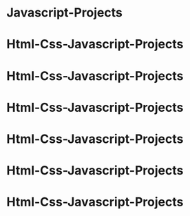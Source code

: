 # Javascript-Projects
# Html-Css-Javascript-Projects
# Html-Css-Javascript-Projects
# Html-Css-Javascript-Projects
# Html-Css-Javascript-Projects
# Html-Css-Javascript-Projects
# Html-Css-Javascript-Projects
